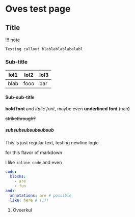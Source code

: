 # Oves test page

## Title

!!! note

    Testing callout blablablablabalabl

### Sub-title

| lol1 | lol2 | lol3 |
|------|------|------|
| blab | fooo | bar  |

#### Sub-sub-title

**bold font** and *italic font*, maybe even __underlined font__ (nah)

~~strikethrough?~~

##### subsubsubsubsubsub

This is just regular
text, testing newline logic

for this flavor of markdown

I like `inline code` and even

```yaml
code:
  blocks:
    - are
    - fun
and:
  annotations: are # possible
  like: here # (1)!
```

1. Oveerkul
